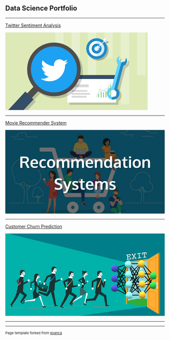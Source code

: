 ## Data Science Portfolio

---

[Twitter Sentiment Analysis](https://github.com/Priyakr14/Twitter-Sentiment-Analysis-for-Airlines.git)

<img src="https://github.com/Priyakr14/Twitter-Sentiment-Analysis-for-Airlines/blob/master/TSA.png?raw=true"/>

---
[Movie Recommender System](https://github.com/Priyakr14/Movie-Recommender-System.git)

<img src="https://github.com/Priyakr14/Movie-Recommender-System/blob/master/Recommendation-systems.jpg?raw=true"/>

---

[Customer Churn Prediction](https://github.com/Priyakr14/Customer-Churn-Prediction.git)

<img src="https://github.com/Priyakr14/Customer-Churn-Prediction/blob/master/1_X-oZNRw5Pnef-kR9CgLx1g.png?raw=true"/>

---






---
<p style="font-size:11px">Page template forked from <a href="https://github.com/evanca/quick-portfolio">evanca</a></p>
<!-- Remove above link if you don't want to attibute -->

